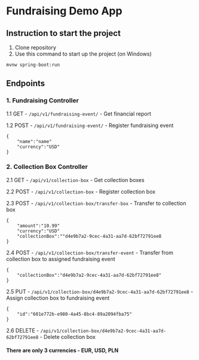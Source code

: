 # Fundraising Demo App

## Instruction to start the project
1. Clone repository
2. Use this command to start up the project (on Windows)
```bash
mvnw spring-boot:run
```

## Endpoints

### 1. Fundraising Controller
1.1 GET - `/api/v1/fundraising-event/` - Get financial report

1.2 POST - `/api/v1/fundraising-event/` - Register fundraising event 

    {
        "name":"name"
        "currency":"USD"
    }
### 2. Collection Box Controller
2.1 GET - `/api/v1/collection-box` - Get collection boxes

2.2 POST - `/api/v1/collection-box` - Register collection box

2.3 POST - `/api/v1/collection-box/transfer-box` - Transfer to collection box

    {
        "amount":"10.99"
        "currency":"USD"
        "collectionBox":""d4e9b7a2-9cec-4a31-aa7d-62bf72791ee8
    }
2.4 POST - `/api/v1/collection-box/transfer-event` - Transfer from collection box
to assigned fundraising event

    {
        "collectionBox":"d4e9b7a2-9cec-4a31-aa7d-62bf72791ee8"
    }

2.5 PUT - `/api/v1/collection-box/d4e9b7a2-9cec-4a31-aa7d-62bf72791ee8` - Assign collection box 
to fundraising event

    {
        "id":"601e772b-e980-4a45-8bc4-89a2094fba75"
    }

2.6 DELETE - `/api/v1/collection-box/d4e9b7a2-9cec-4a31-aa7d-62bf72791ee8` - Delete collection box


#### There are only 3 currencies - EUR, USD, PLN

    
